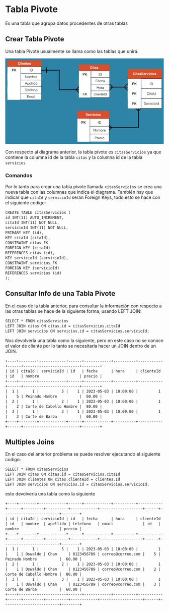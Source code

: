 # Tabla Pivote

Es una tabla que agrupa datos procedentes de otras tablas

## Crear Tabla Pivote

Una tabla Pivote usualmente se llama como las tablas que unirá.

![diagrama er](./img/diagrama-completo.jpg)

Con respecto al diagrama anterior, la tabla pivote es ```citasServicios``` ya que contiene la columna id de la tabla ```citas``` y la columna id de la tabla ```servicios```

### Comandos

Por lo tanto para crear una tabla pivote llamada ```citasServicios``` se crea una nueva tabla con las columnas que indica el diagrama. También hay que indicar que ```citaId``` y ```servicioId``` serán Foreign Keys, todo esto se hace con el siguiente codigo:

```shell
CREATE TABLE citasServicios (
id INT(11) AUTO_INCREMENT,
citaId INT(11) NOT NULL,
servicioId INT(11) NOT NULL,
PRIMARY KEY (id),
KEY citaId (citaId),
CONSTRAINT citas_FK
FOREIGN KEY (citaId)
REFERENCES citas (id),
KEY servicioId (servicioId),
CONSTRAINT servicios_FK
FOREIGN KEY (servicioId)
REFERENCES servicios (id)
);
```

## Consultar Info de una Tabla Pivote

En el caso de la tabla anterior, para consultar la información con respecto a las otras tablas se hace de la siguiente forma, usando LEFT JOIN:

```shell
SELECT * FROM citasServicios
LEFT JOIN citas ON citas.id = citasServicios.citaId
LEFT JOIN servicios ON servicios.id = citasServicios.servicioId;
```

Nos devolvería una tabla como la siguiente, pero en este caso no se conoce el valor de cliente por lo tanto se necesitaría hacer un JOIN dentro de un JOIN.

```shell
+----+--------+------------+------+------------+----------+-----------+------+-------------------------+--------+
| id | citaId | servicioId | id   | fecha      | hora     | clienteId | id   | nombre                  | precio |
+----+--------+------------+------+------------+----------+-----------+------+-------------------------+--------+
|  1 |      1 |          5 |    1 | 2023-05-03 | 10:00:00 |         1 |    5 | Peinado Hombre          |  60.00 |
|  2 |      1 |          2 |    1 | 2023-05-03 | 10:00:00 |         1 |    2 | Corte de Cabello Hombre |  80.00 |
|  3 |      1 |          3 |    1 | 2023-05-03 | 10:00:00 |         1 |    3 | Corte de Barba          |  60.00 |
+----+--------+------------+------+------------+----------+-----------+------+-------------------------+--------+
```

## Multiples Joins

En el caso del anterior problema se puede resolver ejecutando el siguiente codigo:

```shell
SELECT * FROM citasServicios
LEFT JOIN citas ON citas.id = citasServicios.citaId
LEFT JOIN clientes ON citas.clienteId = clientes.Id
LEFT JOIN servicios ON servicios.id = citasServicios.servicioId;
```

esto devolvería una tabla como la siguiente

```shell
+----+--------+------------+------+------------+----------+-----------+------+---------+----------+------------+-------------------+------+-------------------------+--------+
| id | citaId | servicioId | id   | fecha      | hora     | clienteId | id   | nombre  | apellido | telefono   | email             | id   | nombre                  | precio |
+----+--------+------------+------+------------+----------+-----------+------+---------+----------+------------+-------------------+------+-------------------------+--------+
|  1 |      1 |          5 |    1 | 2023-05-03 | 10:00:00 |         1 |    1 | Oswaldo | Chan     | 0123456789 | correo@correo.com |    5 | Peinado Hombre          |  60.00 |
|  2 |      1 |          2 |    1 | 2023-05-03 | 10:00:00 |         1 |    1 | Oswaldo | Chan     | 0123456789 | correo@correo.com |    2 | Corte de Cabello Hombre |  80.00 |
|  3 |      1 |          3 |    1 | 2023-05-03 | 10:00:00 |         1 |    1 | Oswaldo | Chan     | 0123456789 | correo@correo.com |    3 | Corte de Barba          |  60.00 |
+----+--------+------------+------+------------+----------+-----------+------+---------+----------+------------+-------------------+------+-------------------------+--------+
```
